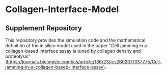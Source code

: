 # Collagen-Interface-Model
## Supplement Repository
This repository provides the simulation code and the mathematical definition of the in silico model used in the paper "Cell jamming in a collagen-based interface assay is tuned by collagen density and proteolysis" (https://journals.biologists.com/jcs/article/136/23/jcs260207/337775/Cell-jamming-in-a-collagen-based-interface-assay).
